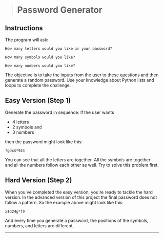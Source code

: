 > # Password Generator

## Instructions

The program will ask:

```
How many letters would you like in your password?
```

```
How many symbols would you like?
```

```
How many numbers would you like?
```

The objective is to take the inputs from the user to these questions and then generate a random password. Use your
knowledge about Python lists and loops to complete the challenge.

## Easy Version (Step 1)

Generate the password in sequence. If the user wants

* 4 letters
* 2 symbols and
* 3 numbers

then the password might look like this:

```
fgdx$*924
```

You can see that all the letters are together. All the symbols are together and all the numbers follow each other as
well. Try to solve this problem first.

## Hard Version (Step 2)

When you've completed the easy version, you're ready to tackle the hard version. In the advanced version of this project
the final password does not follow a pattern. So the example above might look like this:

```
x$d24g*f9
```

And every time you generate a password, the positions of the symbols, numbers, and letters are different.

---
